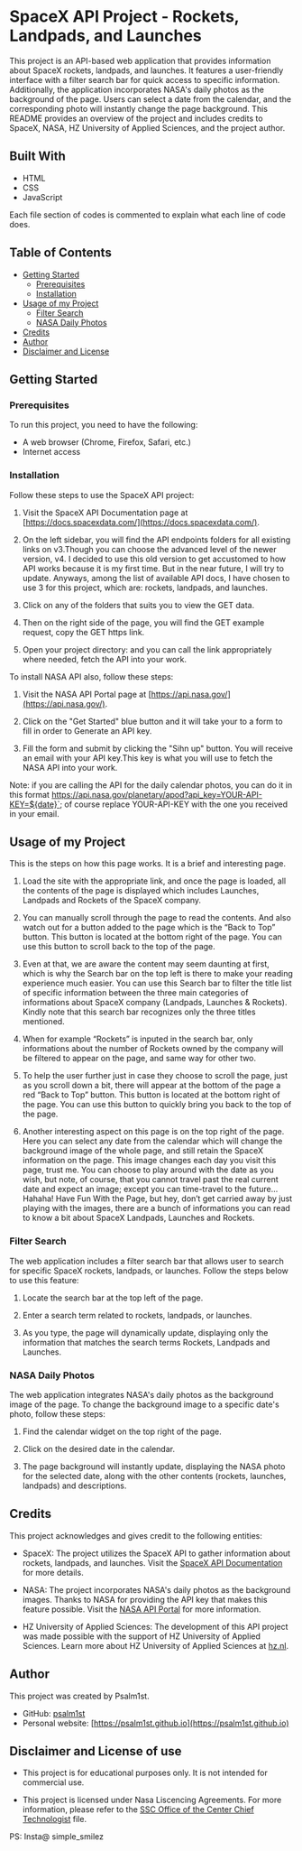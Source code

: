 # SpaceX API Project - Rockets, Landpads, and Launches

This project is an API-based web application that provides information about SpaceX rockets, landpads, and launches. It features a user-friendly interface with a filter search bar for quick access to specific information. Additionally, the application incorporates NASA's daily photos as the background of the page. Users can select a date from the calendar, and the corresponding photo will instantly change the page background. This README provides an overview of the project and includes credits to SpaceX, NASA, HZ University of Applied Sciences, and the project author.

## Built With 

* HTML
* CSS
* JavaScript

Each file section of codes is commented to explain what each line of code does.

## Table of Contents

- [Getting Started](#getting-started)
  - [Prerequisites](#prerequisites)
  - [Installation](#installation)
- [Usage of my Project](#usage-of-my-project)
  - [Filter Search](#filter-search)
  - [NASA Daily Photos](#nasa-daily-photos)
- [Credits](#credits)
- [Author](#author)
- [Disclaimer and License](#disclaimer-and-license-of-use)

## Getting Started

### Prerequisites

To run this project, you need to have the following:

- A web browser (Chrome, Firefox, Safari, etc.)
- Internet access

### Installation

Follow these steps to use the SpaceX API project:

1. Visit the SpaceX API Documentation page at [https://docs.spacexdata.com/](https://docs.spacexdata.com/).

2. On the left sidebar, you will find the API endpoints folders for all existing links on v3.Though you can choose the advanced level of the newer version, v4. I decided to use this old version to get accustomed to how API works because it is my first time. But in the near future, I will try to update. Anyways, among the list of available API docs, I have chosen to use 3 for this project, which are: rockets, landpads, and launches. 

3. Click on any of the folders that suits you to view the GET data. 

4. Then on the right side of the page, you will find the GET example request, copy the GET https link.

5. Open your project directory: and you can call the link appropriately where needed, fetch the API into your work.


To install NASA API also, follow these steps:

1. Visit the NASA API Portal page at [https://api.nasa.gov/](https://api.nasa.gov/).

2. Click on the "Get Started" blue button and it will take your to a form to fill in order to Generate an API key.

3. Fill the form and submit by clicking the "Sihn up" button. You will receive an email with your API key.This key is what you will use to fetch the NASA API into your work.

Note: if you are calling the API for the daily calendar photos, you can do it in this format https://api.nasa.gov/planetary/apod?api_key=YOUR-API-KEY=${date}`; of course replace YOUR-API-KEY
with the one you received in your email.

## Usage of my Project

This is the steps on how this page works. It is a brief and interesting page.

1.	Load the site with the appropriate link, and once the page is loaded, all the contents of the page is displayed which includes Launches, Landpads and Rockets of the SpaceX company.

2.	You can manually scroll through the page to read the contents. And also watch out for a button added to the page which is the “Back to Top” button. This button is located at the bottom right of the page. You can use this button to scroll back to the top of the page.

3.  Even at that, we are aware the content may seem daunting at first, which is why the Search bar on the top left is there to make your reading experience much easier. You can use this Search bar to filter the title list of specific information between the three main categories of informations about SpaceX company (Landpads, Launches & Rockets). Kindly note that this search bar recognizes only the three titles mentioned.

3.	When for example “Rockets” is inputed in the search bar, only informations about the number of Rockets owned by the company will be filtered to appear on the page, and same way for other two.

4.  To help the user further just in case they choose to scroll the page, just as you scroll down a bit, there will appear at the bottom of the page a red “Back to Top” button. This button is located at the bottom right of the page. You can use this button to quickly bring you back to the top of the page.

5.	Another interesting aspect on this page is on the top right of the page. Here you can select any date from the calendar which will change the background image of the whole page, and still retain the SpaceX information on the page. This image changes each day you visit this page, trust me. You can choose to play around with the date as you wish, but note, of course, that you cannot travel past the real current date and expect an image; except you can time-travel to the future…Hahaha!
Have Fun With the Page, but hey, don’t get carried away by just playing with the images, there are a bunch of informations you can read to know a bit about SpaceX Landpads, Launches and Rockets.


### Filter Search

The web application includes a filter search bar that allows user to search for specific SpaceX rockets, landpads, or launches. Follow the steps below to use this feature:

1. Locate the search bar at the top left of the page.

2. Enter a search term related to rockets, landpads, or launches.

3. As you type, the page will dynamically update, displaying only the information that matches the search terms Rockets, Landpads and Launches.

### NASA Daily Photos

The web application integrates NASA's daily photos as the background image of the page. To change the background image to a specific date's photo, follow these steps:

1. Find the calendar widget on the top right of the page.

2. Click on the desired date in the calendar.

3. The page background will instantly update, displaying the NASA photo for the selected date, along with the other contents (rockets, launches, landpads) and descriptions.

## Credits

This project acknowledges and gives credit to the following entities:

- SpaceX: The project utilizes the SpaceX API to gather information about rockets, landpads, and launches. Visit the [SpaceX API Documentation](https://docs.spacexdata.com/) for more details.

- NASA: The project incorporates NASA's daily photos as the background images. Thanks to NASA for providing the API key that makes this feature possible. Visit the [NASA API Portal](https://api.nasa.gov/) for more information.

- HZ University of Applied Sciences: The development of this API project was made possible with the support of HZ University of Applied Sciences. Learn more about HZ University of Applied Sciences at [hz.nl](https://www.hz.nl).

## Author

This project was created by Psalm1st.

- GitHub: [psalm1st](https://github.com/psalm1st)
- Personal website: [https://psalm1st.github.io](https://psalm1st.github.io)

## Disclaimer and License of use

- This project is for educational purposes only. It is not intended for commercial use.

- This project is licensed under Nasa Liscencing Agreements. For more information, please refer to the [SSC Office of the Center Chief Technologist](https://www.nasa.gov/centers/stennis/ssc-partnerships/licensing-opportunities.html#) file.







PS: Insta@ simple_smilez
